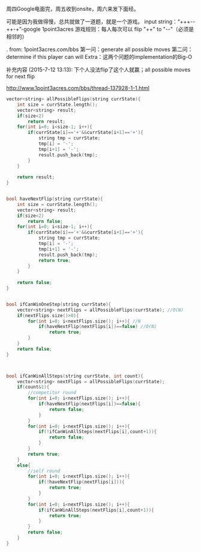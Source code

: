 周四Google电面完，周五收到onsite，周六来发下面经。

可能是因为我做得慢，总共就做了一道题，就是一个游戏。 
input string：“+++--++-+”-google 1point3acres
游戏规则：每人每次可以 flip "++" to "--"（必须是相邻的）

. from: 1point3acres.com/bbs 
第一问：generate all possible moves
第二问：determine if this player can will
Extra：这两个问题的implementation的Big-O


补充内容 (2015-7-12 13:13):
下个人没法flip了这个人就赢；all possible moves for next flip

http://www.1point3acres.com/bbs/thread-137928-1-1.html
```c++
vector<string> allPossibleFlips(string currState){
    int size = currState.length();
    vector<string> result;
    if(size<2)
        return result;
    for(int i=0; i<size-1; i++){
        if(currState[i]=='+'&&currState[i+1]=='+'){
            string tmp = currState;
            tmp[i] = '-';
            tmp[i+1] = '-';
            result.push_back(tmp);
        }
    }
    
    return result;
}


bool haveNextFlip(string currState){
    int size = currState.length();
    vector<string> result;
    if(size<2)
        return false;
    for(int i=0; i<size-1; i++){
        if(currState[i]=='+'&&currState[i+1]=='+'){
            string tmp = currState;
            tmp[i] = '-';
            tmp[i+1] = '-';
            result.push_back(tmp);
            return true;
        }
    }
    
    return false;
}


bool ifCanWinOneStep(string currState){
    vector<string> nextFlips = allPossibleFlips(currState); //O(N)
    if(nextFlips.size()>0){
        for(int i=0; i<nextFlips.size(); i++){ //N
            if(haveNextFlip(nextFlips[i])==false) //O(N)
                return true;
        }
    }
    return false;
}



bool ifCanWinAllSteps(string currState, int count){
    vector<string> nextFlips = allPossibleFlips(currState);
    if(count&1){
        //competitor round
        for(int i=0; i<nextFlips.size(); i++){
            if(haveNextFlip(nextFlips[i])==false){
                return false;
            }
        }
        for(int i=0; i<nextFlips.size(); i++){
            if(!ifCanWinAllSteps(nextFlips[i],count+1)){
                return false;
            }
        }
        return true;
    }
    else{
        //self round
        for(int i=0; i<nextFlips.size(); i++){
            if(!haveNextFlip(nextFlips[i])){
                return true;
            }
        }
        for(int i=0; i<nextFlips.size(); i++){
            if(ifCanWinAllSteps(nextFlips[i],count+1)){
                return true;
            }
        }
        return false;
    }
}
```
